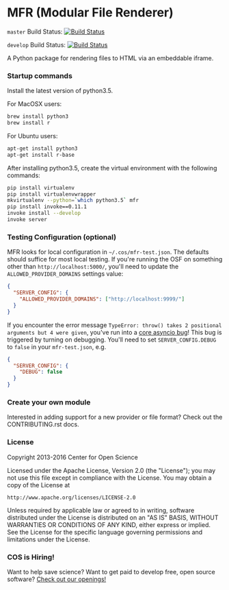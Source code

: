 # MFR (Modular File Renderer)

`master` Build Status: [![Build Status](https://travis-ci.org/CenterForOpenScience/modular-file-renderer.svg?branch=master)](https://travis-ci.org/CenterForOpenScience/modular-file-renderer)

`develop` Build Status: [![Build Status](https://travis-ci.org/CenterForOpenScience/modular-file-renderer.svg?branch=develop)](https://travis-ci.org/CenterForOpenScience/modular-file-renderer)

A Python package for rendering files to HTML via an embeddable iframe.

### Startup commands

Install the latest version of python3.5.

For MacOSX users:

```bash
brew install python3
brew install r
```
For Ubuntu users:

```bash
apt-get install python3
apt-get install r-base
```

After installing python3.5, create the virtual environment with the following commands:

```bash
pip install virtualenv
pip install virtualenvwrapper
mkvirtualenv --python=`which python3.5` mfr
pip install invoke==0.11.1
invoke install --develop
invoke server
```
### Testing Configuration (optional)

MFR looks for local configuration in `~/.cos/mfr-test.json`.  The defaults should suffice for most local testing.  If you're running the OSF on something other than `http://localhost:5000/`, you'll need to update the `ALLOWED_PROVIDER_DOMAINS` settings value:

```json
{
  "SERVER_CONFIG": {
    "ALLOWED_PROVIDER_DOMAINS": ["http://localhost:9999/"]
  }
}
```

If you encounter the error message `TypeError: throw() takes 2 positional arguments but 4 were given`, you've run into a [core asyncio bug](https://bugs.python.org/issue25394)!  This bug is triggered by turning on debugging. You'll need to set `SERVER_CONFIG.DEBUG` to `false` in your `mfr-test.json`, e.g.

```json
{
  "SERVER_CONFIG": {
    "DEBUG": false
  }
}
```

### Create your own module

Interested in adding support for a new provider or file format? Check out the CONTRIBUTING.rst docs.

### License 

Copyright 2013-2016 Center for Open Science

Licensed under the Apache License, Version 2.0 (the "License");
you may not use this file except in compliance with the License.
You may obtain a copy of the License at

    http://www.apache.org/licenses/LICENSE-2.0

Unless required by applicable law or agreed to in writing, software
distributed under the License is distributed on an "AS IS" BASIS,
WITHOUT WARRANTIES OR CONDITIONS OF ANY KIND, either express or implied.
See the License for the specific language governing permissions and
limitations under the License.

### COS is Hiring!

Want to help save science? Want to get paid to develop free, open source software? [Check out our openings!](http://cos.io/jobs)
